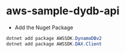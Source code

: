 # aws-sample-dydb-api

- Add the Nuget Package

```powershell
dotnet add package AWSSDK.DynamoDBv2
dotnet add package AWSSDK.DAX.Client
```
